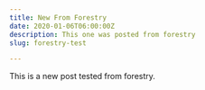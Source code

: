 ```yaml
---
title: New From Forestry
date: 2020-01-06T06:00:00Z
description: This one was posted from forestry
slug: forestry-test

---
```

This is a new post tested from forestry.